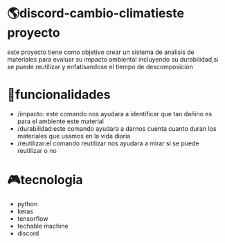 # 🌎discord-cambio-climatieste proyecto 
este proyecto tiene como objetivo crear un sistema de analisis de materiales para evaluar su impacto ambiental incluyendo su durabilidad,si se puede reutilizar y enfatisandose el tiempo de descomposicion

# 🔎funcionalidades
- /impacto: este comando nos ayudara a identificar que tan dañino es para el ambiente este material
- /durabilidad:este comando ayudara a darnos cuenta cuanto duran los materiales que usamos en la vida diaria
- /reutilizar:el comando reutilizar nos ayudara a mirar si se puede reutilizar o no
# 🎮tecnologia
- python
- keras
- tensorflow
- techable machine
- discord
